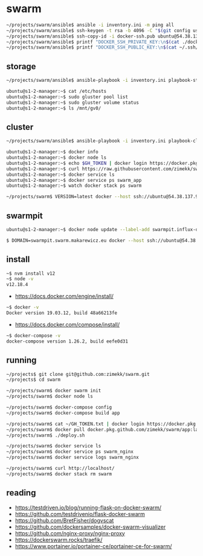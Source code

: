 # swarm

```sh
~/projects/swarm/ansible$ ansible -i inventory.ini -m ping all
~/projects/swarm/ansible$ ssh-keygen -t rsa -b 4096 -C "$(git config user.email)" -f docker-ssh -N ""
~/projects/swarm/ansible$ ssh-copy-id -i docker-ssh.pub ubuntu@54.38.137.98
~/projects/swarm/ansible$ printf "DOCKER_SSH_PRIVATE_KEY:\n$(cat ./docker-ssh)\n"
~/projects/swarm/ansible$ printf "DOCKER_SSH_PUBLIC_KEY:\n$(cat ~/.ssh/known_hosts | grep 54.38.137.98)\n"
```

## storage

```sh
~/projects/swarm/ansible$ ansible-playbook -i inventory.ini playbook-storage.yml
```

```sh
ubuntu@s1-2-manager:~$ cat /etc/hosts
ubuntu@s1-2-manager:~$ sudo gluster pool list
ubuntu@s1-2-manager:~$ sudo gluster volume status
ubuntu@s1-2-manager:~$ ls /mnt/gv0/
```

## cluster

```sh
~/projects/swarm/ansible$ ansible-playbook -i inventory.ini playbook-cluster.yml
```

```sh
ubuntu@s1-2-manager:~$ docker info
ubuntu@s1-2-manager:~$ docker node ls
ubuntu@s1-2-manager:~$ echo $GH_TOKEN | docker login https://docker.pkg.github.com -u zimekk --password-stdin
ubuntu@s1-2-manager:~$ curl https://raw.githubusercontent.com/zimekk/swarm/master/docker-compose.yml | VERSION=latest docker stack deploy --compose-file - --prune --resolve-image always --with-registry-auth swarm
ubuntu@s1-2-manager:~$ docker service ls
ubuntu@s1-2-manager:~$ docker service ps swarm_app
ubuntu@s1-2-manager:~$ watch docker stack ps swarm
```

```sh
~/projects/swarm$ VERSION=latest docker --host ssh://ubuntu@54.38.137.98 stack deploy --compose-file docker-compose.yml --prune --resolve-image always --with-registry-auth swarm
```

## swarmpit

```sh
ubuntu@s1-2-manager:~$ docker node update --label-add swarmpit.influx-data=true $(docker info -f '{{.Swarm.NodeID}}')
```

```sh
$ DOMAIN=swarmpit.swarm.makarewicz.eu docker --host ssh://ubuntu@54.38.137.98 stack deploy --compose-file docker-compose.swarmpit.yml swarmpit
```

## install

```sh
~$ nvm install v12
~$ node -v
v12.18.4
```

- https://docs.docker.com/engine/install/

```sh
~$ docker -v
Docker version 19.03.12, build 48a66213fe
```

- https://docs.docker.com/compose/install/

```sh
~$ docker-compose -v
docker-compose version 1.26.2, build eefe0d31
```

## running

```sh
~/projects$ git clone git@github.com:zimekk/swarm.git
~/projects$ cd swarm
```

```sh
~/projects/swarm$ docker swarm init
~/projects/swarm$ docker node ls
```

```sh
~/projects/swarm$ docker-compose config
~/projects/swarm$ docker-compose build app
```

```sh
~/projects/swarm$ cat ~/GH_TOKEN.txt | docker login https://docker.pkg.github.com -u zimekk --password-stdin
~/projects/swarm$ docker pull docker.pkg.github.com/zimekk/swarm/app:latest
~/projects/swarm$ ./deploy.sh
```

```sh
~/projects/swarm$ docker service ls
~/projects/swarm$ docker service ps swarm_nginx
~/projects/swarm$ docker service logs swarm_nginx
```

```sh
~/projects/swarm$ curl http://localhost/
~/projects/swarm$ docker stack rm swarm
```

## reading

- https://testdriven.io/blog/running-flask-on-docker-swarm/
- https://github.com/testdrivenio/flask-docker-swarm
- https://github.com/BretFisher/dogvscat
- https://github.com/dockersamples/docker-swarm-visualizer
- https://github.com/nginx-proxy/nginx-proxy
- https://dockerswarm.rocks/traefik/
- https://www.portainer.io/portainer-ce/portainer-ce-for-swarm/
